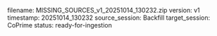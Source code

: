 filename: MISSING_SOURCES_v1_20251014_130232.zip
version: v1
timestamp: 20251014_130232
source_session: Backfill
target_session: CoPrime
status: ready-for-ingestion
